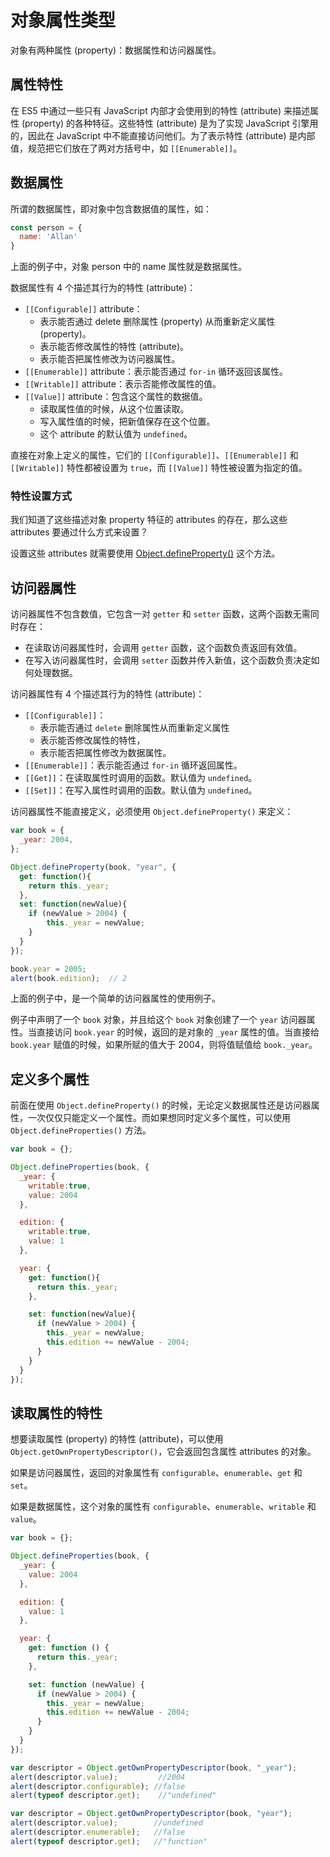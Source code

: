 # 对象属性类型

对象有两种属性 (property)：数据属性和访问器属性。

## 属性特性

在 ES5 中通过一些只有 JavaScript 内部才会使用到的特性 (attribute) 来描述属性 (property) 的各种特征。这些特性 (attribute) 是为了实现 JavaScript 引擎用的，因此在 JavaScript 中不能直接访问他们。为了表示特性 (attribute) 是内部值，规范把它们放在了两对方括号中，如 `[[Enumerable]]`。

## 数据属性

所谓的数据属性，即对象中包含数据值的属性，如：

```js
const person = {
  name: 'Allan'
}
```

上面的例子中，对象 person 中的 name 属性就是数据属性。

数据属性有 4 个描述其行为的特性 (attribute)：

- `[[Configurable]]` attribute：
  - 表示能否通过 delete 删除属性 (property) 从而重新定义属性 (property)。
  - 表示能否修改属性的特性 (attribute)。
  - 表示能否把属性修改为访问器属性。
- `[[Enumerable]]` attribute：表示能否通过 `for-in` 循环返回该属性。
- `[[Writable]]` attribute：表示否能修改属性的值。
- `[[Value]]` attribute：包含这个属性的数据值。
  - 读取属性值的时候，从这个位置读取。
  - 写入属性值的时候，把新值保存在这个位置。
  - 这个 attribute 的默认值为 `undefined`。

直接在对象上定义的属性，它们的 `[[Configurable]]`、`[[Enumerable]]` 和 `[[Writable]]` 特性都被设置为 `true`，而 `[[Value]]` 特性被设置为指定的值。

### 特性设置方式

我们知道了这些描述对象 property 特征的 attributes 的存在，那么这些 attributes 要通过什么方式来设置？

设置这些 attributes 就需要使用 [Object.defineProperty()](https://developer.mozilla.org/en-US/docs/Web/JavaScript/Reference/Global_Objects/Object/defineProperty) 这个方法。

## 访问器属性

访问器属性不包含数值，它包含一对 `getter` 和 `setter` 函数，这两个函数无需同时存在：

- 在读取访问器属性时，会调用 `getter` 函数，这个函数负责返回有效值。
- 在写入访问器属性时，会调用 `setter` 函数并传入新值，这个函数负责决定如何处理数据。

访问器属性有 4 个描述其行为的特性 (attribute)：

- `[[Configurable]]`：
  - 表示能否通过 `delete` 删除属性从而重新定义属性
  - 表示能否修改属性的特性，
  - 表示能否把属性修改为数据属性。
- `[[Enumerable]]`：表示能否通过 `for-in` 循环返回属性。
- `[[Get]]`：在读取属性时调用的函数。默认值为 `undefined`。
- `[[Set]]`：在写入属性时调用的函数。默认值为 `undefined`。

访问器属性不能直接定义，必须使用 `Object.defineProperty()` 来定义：

```js
var book = {
  _year: 2004,
};

Object.defineProperty(book, "year", {
  get: function(){
    return this._year;
  },
  set: function(newValue){
    if (newValue > 2004) {
        this._year = newValue;
    }
  }
});

book.year = 2005;
alert(book.edition);  // 2
```

上面的例子中，是一个简单的访问器属性的使用例子。

例子中声明了一个 `book` 对象，并且给这个 `book` 对象创建了一个 `year` 访问器属性。当直接访问 `book.year` 的时候，返回的是对象的 `_year` 属性的值。当直接给 `book.year` 赋值的时候，如果所赋的值大于 2004，则将值赋值给 `book._year`。

## 定义多个属性

前面在使用 `Object.defineProperty()` 的时候，无论定义数据属性还是访问器属性，一次仅仅只能定义一个属性。而如果想同时定义多个属性，可以使用 `Object.defineProperties()` 方法。

```js
var book = {};

Object.defineProperties(book, {
  _year: {
    writable:true,
    value: 2004
  },

  edition: {
    writable:true,
    value: 1
  },

  year: {
    get: function(){
      return this._year;
    },

    set: function(newValue){
      if (newValue > 2004) {
        this._year = newValue;
        this.edition += newValue - 2004;
      }
    }
  }
});
```

## 读取属性的特性

想要读取属性 (property) 的特性 (attribute)，可以使用 `Object.getOwnPropertyDescriptor()`，它会返回包含属性 attributes 的对象。

如果是访问器属性，返回的对象属性有 `configurable`、`enumerable`、`get` 和 `set`。

如果是数据属性，这个对象的属性有 `configurable`、`enumerable`、`writable` 和 `value`。

```js
var book = {};

Object.defineProperties(book, {
  _year: {
    value: 2004
  },

  edition: {
    value: 1
  },

  year: {
    get: function () {
      return this._year;
    },

    set: function (newValue) {
      if (newValue > 2004) {
        this._year = newValue;
        this.edition += newValue - 2004;
      }
    }
  }
});

var descriptor = Object.getOwnPropertyDescriptor(book, "_year");
alert(descriptor.value);         //2004
alert(descriptor.configurable); //false
alert(typeof descriptor.get);    //"undefined"

var descriptor = Object.getOwnPropertyDescriptor(book, "year");
alert(descriptor.value);        //undefined
alert(descriptor.enumerable);   //false
alert(typeof descriptor.get);   //"function"
```
